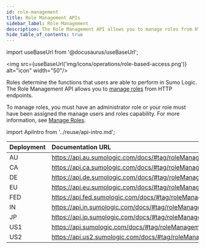 ```yaml
---
id: role-management
title: Role Management APIs
sidebar_label: Role Management
description: The Role Management API allows you to manage roles from HTTP endpoints.
hide_table_of_contents: true
---
```


import useBaseUrl from '@docusaurus/useBaseUrl';

<img src={useBaseUrl('img/icons/operations/role-based-access.png')} alt="icon" width="50"/>

Roles determine the functions that users are able to perform in Sumo Logic. The Role Management API allows you to [manage roles](/docs/manage/users-roles/roles/create-manage-roles) from HTTP endpoints.

To manage roles, you must have an administrator role or your role must have been assigned the manage users and roles capability. For more information, see [Manage Roles](https://help.sumologic.com/?cid=5234).

import ApiIntro from '../reuse/api-intro.md';

<ApiIntro/>

| Deployment | Documentation URL                                      |
|:------------|:--------------------------------------------------------|
| AU         | https://api.au.sumologic.com/docs/#tag/roleManagement  |
| CA         | https://api.ca.sumologic.com/docs/#tag/roleManagement  |
| DE         | https://api.de.sumologic.com/docs/#tag/roleManagement  |
| EU         | https://api.eu.sumologic.com/docs/#tag/roleManagement  |
| FED        | https://api.fed.sumologic.com/docs/#tag/roleManagement |
| IN         | https://api.in.sumologic.com/docs/#tag/roleManagement  |
| JP         | https://api.jp.sumologic.com/docs/#tag/roleManagement  |
| US1        | https://api.sumologic.com/docs/#tag/roleManagement     |
| US2        | https://api.us2.sumologic.com/docs/#tag/roleManagement |

